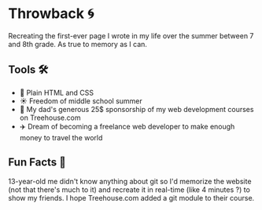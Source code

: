 # Throwback 🌀
Recreating the first-ever page I wrote in my life over the summer between 7 and 8th grade. As true to memory as I can.

## Tools 🛠️
- 🌸 Plain HTML and CSS 
- ☀️ Freedom of middle school summer
- 🐸 My dad's generous 25$ sponsorship of my web development courses on Treehouse.com
- ✈️ Dream of becoming a freelance web developer to make enough money to travel the world

## Fun Facts 👾
13-year-old me didn't know anything about git so I'd memorize the website (not that there's much to it) and recreate it in real-time (like 4 minutes ?) to show my friends.
I hope Treehouse.com added a git module to their course.
